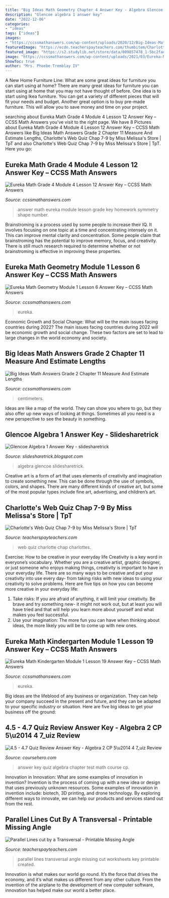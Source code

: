 ```yaml
---
title: "Big Ideas Math Geometry Chapter 4 Answer Key - Algebra Glencoe Slidesharetrick"
description: "Glencoe algebra 1 answer key"
date: "2022-12-06"
categories:
- "ideas"
tags: ["ideas"]
images:
- "https://ccssmathanswers.com/wp-content/uploads/2020/12/Big-Ideas-Math-Answer-Key-Grade-2-Chapter-11-Measure-And-Estimate-Lengths-v-6.png"
featuredImage: "https://ecdn.teacherspayteachers.com/thumbitem/Charlottes-Web-Quiz-Chap-7-9-1719986-1500875428/original-1719986-1.jpg"
featured_image: "https://s2.studylib.net/store/data/009857478_1-5bc2fae0357b435d00c5a77521d0f2ee.png"
image: "https://ccssmathanswers.com/wp-content/uploads/2021/03/Eureka-Math-Grade-4-Module-4-Lesson-12-Homework-Answer-Key-11.png"
ShowToc: true
author: "Mrs. Phoebe Tremblay IV"
---
```



A New Home Furniture Line: What are some great ideas for furniture you can start using at home?
There are many great ideas for furniture you can start using at home that you may not have thought of before. One idea is to start using Ikea furniture. You can get a variety of different pieces that will fit your needs and budget. Another great option is to buy pre-made furniture. This will allow you to save money and time on your project.

	

		
searching about Eureka Math Grade 4 Module 4 Lesson 12 Answer Key – CCSS Math Answers you've visit to the right page. We have 8 Pictures about Eureka Math Grade 4 Module 4 Lesson 12 Answer Key – CCSS Math Answers like Big Ideas Math Answers Grade 2 Chapter 11 Measure And Estimate Lengths, Charlotte&#039;s Web Quiz Chap 7-9 by Miss Melissa&#039;s Store | TpT and also Charlotte&#039;s Web Quiz Chap 7-9 by Miss Melissa&#039;s Store | TpT. Here you go:
		
    
## Eureka Math Grade 4 Module 4 Lesson 12 Answer Key – CCSS Math Answers

<img loading=lazy src="https://ccssmathanswers.com/wp-content/uploads/2021/03/Eureka-Math-Grade-4-Module-4-Lesson-12-Homework-Answer-Key-11.png" onerror="this.onerror=null;this.src='https://tse3.mm.bing.net/th?id=OIP.T9MFNAWlo18ixp-_BPqhugHaGq&amp;pid=15.1';" alt="Eureka Math Grade 4 Module 4 Lesson 12 Answer Key – CCSS Math Answers">

_Source: ccssmathanswers.com_

>answer math eureka module lesson grade key homework symmetry shape number. 

	

Brainstroming is a process used by some people to increase their IQ. It involves focusing on one topic at a time and concentrating intensely on it. This can improve mental clarity and concentration. Some people claim that brainstroming has the potential to improve memory, focus, and creativity. There is still much research required to determine whether or not brainstroming is effective in improving these properties.

    
## Eureka Math Geometry Module 1 Lesson 6 Answer Key – CCSS Math Answers

<img loading=lazy src="https://ccssmathanswers.com/wp-content/uploads/2021/04/Engage-NY-Math-Geometry-Module-1-Lesson-6-Example-Answer-Key-30-768x375.png" onerror="this.onerror=null;this.src='https://tse2.mm.bing.net/th?id=OIP.EARGrST5XW9zsn0dUWF4cgHaDn&amp;pid=15.1';" alt="Eureka Math Geometry Module 1 Lesson 6 Answer Key – CCSS Math Answers">

_Source: ccssmathanswers.com_

>eureka. 

	

Economic Growth and Social Change: What will be the main issues facing countries during 2022?
The main issues facing countries during 2022 will be economic growth and social change. These two factors are set to lead to large changes in the world economy and society.

    
## Big Ideas Math Answers Grade 2 Chapter 11 Measure And Estimate Lengths

<img loading=lazy src="https://ccssmathanswers.com/wp-content/uploads/2020/12/Big-Ideas-Math-Answer-Key-Grade-2-Chapter-11-Measure-And-Estimate-Lengths-v-6.png" onerror="this.onerror=null;this.src='https://tse3.mm.bing.net/th?id=OIP.Y1yb35ZSSMo65VQS6b2bLwHaEW&amp;pid=15.1';" alt="Big Ideas Math Answers Grade 2 Chapter 11 Measure And Estimate Lengths">

_Source: ccssmathanswers.com_

>centimeters. 

	

Ideas are like a map of the world. They can show you where to go, but they also offer up new ways of looking at things. Sometimes all you need is a new perspective to see the beauty in something.

    
## Glencoe Algebra 1 Answer Key - Slidesharetrick

<img loading=lazy src="https://s2.studylib.net/store/data/009857478_1-5bc2fae0357b435d00c5a77521d0f2ee.png" onerror="this.onerror=null;this.src='https://tse2.mm.bing.net/th?id=OIP.HNkEDwRKwiyNWXOR0XUCnwHaJe&amp;pid=15.1';" alt="Glencoe Algebra 1 Answer Key - slidesharetrick">

_Source: slidesharetrick.blogspot.com_

>algebra glencoe slidesharetrick. 

	

Creative art is a form of art that uses elements of creativity and imagination to create something new. This can be done through the use of symbols, colors, and shapes. There are many different kinds of creative art, but some of the most popular types include fine art, advertising, and children’s art.

    
## Charlotte&#039;s Web Quiz Chap 7-9 By Miss Melissa&#039;s Store | TpT

<img loading=lazy src="https://ecdn.teacherspayteachers.com/thumbitem/Charlottes-Web-Quiz-Chap-7-9-1719986-1500875428/original-1719986-1.jpg" onerror="this.onerror=null;this.src='https://tse3.mm.bing.net/th?id=OIP.o7VIL3SZx2ycLtEKpknJQgAAAA&amp;pid=15.1';" alt="Charlotte&#039;s Web Quiz Chap 7-9 by Miss Melissa&#039;s Store | TpT">

_Source: teacherspayteachers.com_

>web quiz charlotte chap charlottes. 

	

Exercise: How to be creative in your everyday life
Creativity is a key word in everyone’s vocabulary. Whether you are a creative artist, graphic designer, or just someone who enjoys making things, creativity is important to have in your everyday life. There are so many ways to be creative and put your creativity into use every day- from taking risks with new ideas to using your creativity to solve problems. Here are five tips on how you can become more creative in your everyday life: 
1. Take risks: If you are afraid of anything, it will limit your creativity. Be brave and try something new- it might not work out, but at least you will have tried and that will help you learn more about yourself and what makes you feel successful. 
2. Use your imagination: The more fun you can have when thinking about ideas, the more likely you will be to come up with new ones.

    
## Eureka Math Kindergarten Module 1 Lesson 19 Answer Key – CCSS Math Answers

<img loading=lazy src="https://ccssmathanswers.com/wp-content/uploads/2021/03/Eureka-Math-Kindergarten-Module-1-Lesson-19-Homework-Answer-Key-8.png" onerror="this.onerror=null;this.src='https://tse4.mm.bing.net/th?id=OIP.7ifGw2Ag6hxpC64at09N4gHaF7&amp;pid=15.1';" alt="Eureka Math Kindergarten Module 1 Lesson 19 Answer Key – CCSS Math Answers">

_Source: ccssmathanswers.com_

>eureka. 

	

Big ideas are the lifeblood of any business or organization. They can help your company succeed in the present and future, and they can be adapted to your specific industry or situation. Here are five big ideas to get your business off the ground: 

    
## 4.5 - 4.7 Quiz Review Answer Key - Algebra 2 CP 5\u2014 4 7_uiz Review

<img loading=lazy src="https://www.coursehero.com/thumb/46/ab/46ab69635314e742b566c87a4e6ffdd149113e3e_180.jpg" onerror="this.onerror=null;this.src='https://tse3.mm.bing.net/th?id=OIP.9Xk57zxqT1K--MPDVHRtEgAAAA&amp;pid=15.1';" alt="4.5 - 4.7 Quiz Review Answer Key - Algebra 2 CP 5\u2014 4 7_uiz Review">

_Source: coursehero.com_

>answer key quiz algebra chapter test math course cp. 

	

Innovation in Innovation: What are some examples of innovation in invention?
Invention is the process of coming up with a new idea or design that uses previously unknown resources. Some examples of innovation in invention include: biotech, 3D printing, and drone technology. By exploring different ways to innovate, we can help our products and services stand out from the rest.

    
## Parallel Lines Cut By A Transversal - Printable Missing Angle

<img loading=lazy src="https://ecdn.teacherspayteachers.com/thumbitem/Parallel-Lines-cut-by-a-Transversal-Printable-Missing-Angle-Worksheets-w-Key-088754500-1384201945-1500875401/original-971764-2.jpg" onerror="this.onerror=null;this.src='https://tse2.mm.bing.net/th?id=OIP.uscoU__snSBFTOvqpgNlBAAAAA&amp;pid=15.1';" alt="Parallel Lines cut by a Transversal - Printable Missing Angle">

_Source: teacherspayteachers.com_

>parallel lines transversal angle missing cut worksheets key printable created. 

	

Innovation is what makes our world go round. It’s the force that drives the economy, and it’s what makes us different from any other culture. From the invention of the airplane to the development of new computer software, innovation has helped make our world a better place.

